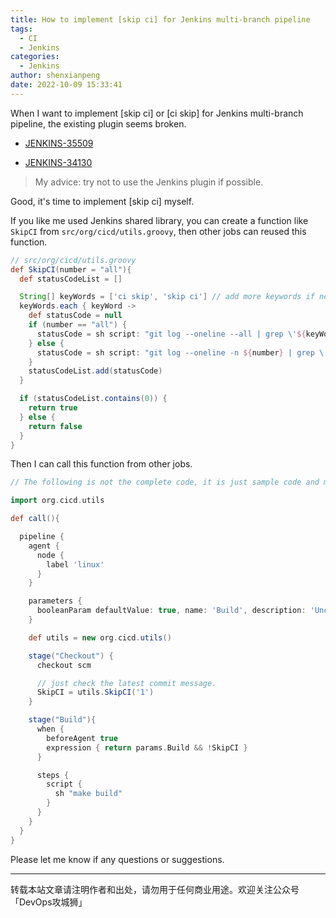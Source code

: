```yaml
---
title: How to implement [skip ci] for Jenkins multi-branch pipeline
tags:
  - CI
  - Jenkins
categories:
  - Jenkins
author: shenxianpeng
date: 2022-10-09 15:33:41
---
```


When I want to implement [skip ci] or [ci skip] for Jenkins multi-branch pipeline, the existing plugin seems broken.

* [JENKINS-35509](https://issues.jenkins.io/browse/JENKINS-35509)
<!-- more -->
* [JENKINS-34130](https://issues.jenkins.io/browse/JENKINS-34130)

> My advice: try not to use the Jenkins plugin if possible.

Good, it's time to implement [skip ci] myself.

If you like me used Jenkins shared library, you can create a function like `SkipCI` from `src/org/cicd/utils.groovy`, then other jobs can reused this function.

```groovy
// src/org/cicd/utils.groovy
def SkipCI(number = "all"){
  def statusCodeList = []

  String[] keyWords = ['ci skip', 'skip ci'] // add more keywords if need.
  keyWords.each { keyWord ->
    def statusCode = null
    if (number == "all") {
      statusCode = sh script: "git log --oneline --all | grep \'${keyWord}\'", returnStatus: true
    } else {
      statusCode = sh script: "git log --oneline -n ${number} | grep \'${keyWord}\'", returnStatus: true
    }
    statusCodeList.add(statusCode)
  }

  if (statusCodeList.contains(0)) {
    return true
  } else {
    return false
  }
}
```

Then I can call this function from other jobs.

```groovy
// The following is not the complete code, it is just sample code and may not be run successfully.

import org.cicd.utils

def call(){

  pipeline {
    agent {
      node {
        label 'linux'
      }
    }

    parameters {
      booleanParam defaultValue: true, name: 'Build', description: 'Uncheck to skip build.'
    }

    def utils = new org.cicd.utils()

    stage("Checkout") {
      checkout scm

      // just check the latest commit message.
      SkipCI = utils.SkipCI('1')
    }

    stage("Build"){
      when {
        beforeAgent true
        expression { return params.Build && !SkipCI }
      }

      steps {
        script {
          sh "make build"
        }
      }
    }
  }
}

```

Please let me know if any questions or suggestions.

---

转载本站文章请注明作者和出处，请勿用于任何商业用途。欢迎关注公众号「DevOps攻城狮」
